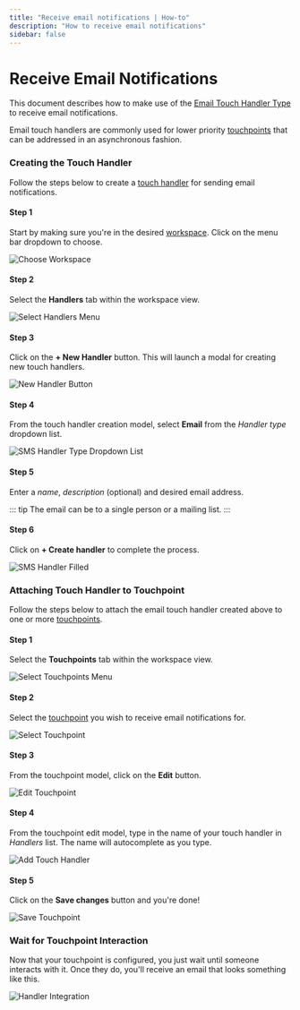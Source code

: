 ```yaml
---
title: "Receive email notifications | How-to"
description: "How to receive email notifications"
sidebar: false
---
```


# Receive Email Notifications

This document describes how to make use of the [Email Touch Handler Type](/reference/touch-handler-types/email/) to receive email notifications.

Email touch handlers are commonly used for lower priority [touchpoints](/reference/touchpoints/) that can be addressed in an asynchronous fashion.

### Creating the Touch Handler

Follow the steps below to create a [touch handler](/reference/touch-handlers/) for sending email notifications.

#### Step 1

Start by making sure you're in the desired [workspace](/reference/workspaces/). Click on the menu bar dropdown to choose.

![Choose Workspace](/images/navigation/choose-workspace-dropdown.png)

#### Step 2

Select the **Handlers** tab within the workspace view.

![Select Handlers Menu](/images/navigation/select-handlers-menu.png)

#### Step 3

Click on the **+ New Handler** button. This will launch a modal for creating new touch handlers.

![New Handler Button](/images/buttons/new-handler.png)

#### Step 4

From the touch handler creation model, select **Email** from the _Handler type_ dropdown list.

![SMS Handler Type Dropdown List](/images/modals/office-create-handler-email.png)

#### Step 5

Enter a _name_, _description_ (optional) and desired email address.

::: tip
The email can be to a single person or a mailing list.
:::

#### Step 6

Click on **+ Create handler** to complete the process.

![SMS Handler Filled](/images/modals/office-create-handler-email-filled.png)

### Attaching Touch Handler to Touchpoint

Follow the steps below to attach the email touch handler created above to one or more [touchpoints](/reference/touchpoints/).

#### Step 1

Select the **Touchpoints** tab within the workspace view.

![Select Touchpoints Menu](/images/navigation/select-touchpoints-menu.png)

#### Step 2

Select the [touchpoint](/reference/touchpoints/) you wish to receive email notifications for.

![Select Touchpoint](/images/tree/personal-office-select-touchpoint.png)

#### Step 3

From the touchpoint model, click on the **Edit** button.

![Edit Touchpoint](/images/modals/personal-office-coffee-machine-edit-touchpoint.png)

#### Step 4

From the touchpoint edit model, type in the name of your touch handler in _Handlers_ list. The name will autocomplete as you type.

![Add Touch Handler](/images/modals/personal-office-coffee-machine-edit-touchpoint-handlers-email.png)

#### Step 5

Click on the **Save changes** button and you're done!

![Save Touchpoint](/images/modals/personal-office-coffee-machine-edit-touchpoint-handlers-email-save.png)

### Wait for Touchpoint Interaction 

Now that your touchpoint is configured, you just wait until someone interacts with it. Once they do, you'll receive an email that looks something like this.

![Handler Integration](/images/handlers/personal-office-coffee-machine-email.png)
